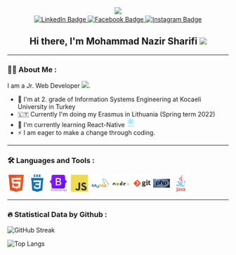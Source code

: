 <div id="header" align="center">
  <img src="https://media.giphy.com/media/jdPMeyv9rn0hZHh8n9/giphy.gif" width="100"/>
    <div id="badges">
      <a href="https://www.linkedin.com/in/nazir-sharifi-783ba0197/">
        <img src="https://img.shields.io/badge/LinkedIn-blue?style=for-the-badge&logo=linkedin&logoColor=white" alt="LinkedIn Badge"/>
      </a>
      <a href="https://www.facebook.com/profile.php?id=100037928569826">
        <img src="https://img.shields.io/badge/Facebook-blue?style=for-the-badge&logo=facebook&logoColor=white" alt="Facebook Badge"/>
      </a>
      <a href="https://www.instagram.com/mn_sharifi20/">
        <img src="https://img.shields.io/badge/Instagram-red?style=for-the-badge&logo=instagram&logoColor=white" alt="Instagram Badge"/>
      </a>
  </div>
<!--   <img src="https://komarev.com/ghpvc/?username=nazir20&style=flat-square&color=blue" alt=""/> -->
  <h2>
  Hi there, I'm Mohammad Nazir Sharifi
  <img src="https://media.giphy.com/media/hvRJCLFzcasrR4ia7z/giphy.gif" width="30px"/>
</h2>
</div>

---
  
### :man_technologist: About Me :
I am a Jr. Web Developer <img src="https://media.giphy.com/media/WUlplcMpOCEmTGBtBW/giphy.gif" width="30">.  
- :school: I'm at 2. grade of Information Systems Engineering  at Kocaeli University in Turkey
- :lithuania: Currently I'm doing my Erasmus in Lithuania (Spring term 2022)
- :seedling: I'm currently learning React-Native <img src="https://github.com/devicons/devicon/blob/master/icons/react/react-original-wordmark.svg"  title="CSS3" alt="CSS" width="20" height="20"/>&nbsp;
- :zap: I am eager to make a change through coding.
---

### :hammer_and_wrench: Languages and Tools :
<div>
  <img src="https://github.com/devicons/devicon/blob/master/icons/html5/html5-original.svg" title="HTML5" alt="HTML" width="40" height="40"/>&nbsp;
  <img src="https://github.com/devicons/devicon/blob/master/icons/css3/css3-plain-wordmark.svg"  title="CSS3" alt="CSS" width="40" height="40"/>&nbsp;
  <img src="https://github.com/devicons/devicon/blob/master/icons/bootstrap/bootstrap-original-wordmark.svg" title="Bootstrap" alt="Bootstrap" width="40" height="40"/>&nbsp;
  <img src="https://github.com/devicons/devicon/blob/master/icons/javascript/javascript-original.svg" title="JavaScript" alt="JavaScript" width="40" height="40"/>&nbsp;
  <img src="https://github.com/devicons/devicon/blob/master/icons/mysql/mysql-original-wordmark.svg" title="MySQL"  alt="MySQL" width="40" height="40"/>&nbsp;
  <img src="https://github.com/devicons/devicon/blob/master/icons/nodejs/nodejs-original-wordmark.svg" title="NodeJS" alt="NodeJS" width="40" height="40"/>&nbsp;
  <img src="https://github.com/devicons/devicon/blob/master/icons/git/git-original-wordmark.svg" title="Git" **alt="Git" width="40" height="40"/>
  <img src="https://github.com/devicons/devicon/blob/master/icons/php/php-original.svg" title="PHP" **alt="PHP" width="40" height="40"/>
  <img src="https://github.com/devicons/devicon/blob/master/icons/java/java-original-wordmark.svg" title="Java" alt="Java" width="40" height="40"/>&nbsp;
</div>

---

### :fire: Statistical Data by Github :
![GitHub Streak](http://github-readme-streak-stats.herokuapp.com?user=nazir20&theme=dark&background=light)


![Top Langs](https://github-readme-stats.vercel.app/api/top-langs/?username=nazir20)

